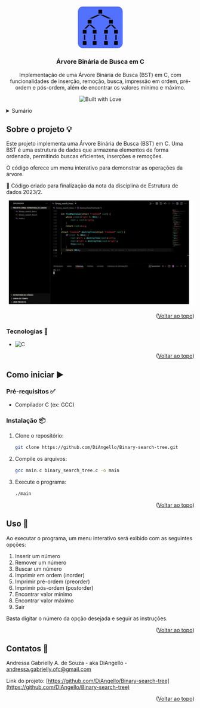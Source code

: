 <a id="readme-top"></a>
<!-- PROJECT LOGO -->
<br />
<div align="center">
  <a href="https://github.com/DiAngello/Binary-search-tree">
    <img src="https://github.com/DiAngello/Binary-search-tree/blob/main/tree_logo.png" width="120" alt="Logo" >
  </a>

  <h3 align="center">Árvore Binária de Busca em C</h3>

  <p align="center">
    Implementação de uma Árvore Binária de Busca (BST) em C, com funcionalidades de inserção, remoção, busca, impressão em ordem, pré-ordem e pós-ordem, além de encontrar os valores mínimo e máximo.
    <br />
  </p>
</div>

<p align="center">
  <img src="https://forthebadge.com/images/badges/built-with-love.png" alt="Built with Love">
</p>

<details>
  <summary>Sumário</summary>
  <ol>
    <li>
      <a href="#about-the-project">Sobre o projeto</a>
      <ul>
        <li><a href="#built-with">Tecnologias</a></li>
      </ul>
    </li>
    <li>
      <a href="#getting-started">Como iniciar</a>
      <ul>
        <li><a href="#prerequisites">Pré-requisitos</a></li>
        <li><a href="#installation">Instalação</a></li>
      </ul>
    </li>
    <li><a href="#usage">Uso</a></li>
    <li><a href="#contact">Contatos</a></li>
  </ol>
</details>

## Sobre o projeto 💡

Este projeto implementa uma Árvore Binária de Busca (BST) em C. Uma BST é uma estrutura de dados que armazena elementos de forma ordenada, permitindo buscas eficientes, inserções e remoções.  

O código oferece um menu interativo para demonstrar as operações da árvore.

🚨 Código criado para finalização da nota da disciplina de Estrutura de dados 2023/2.

![Binary Tree Demo](https://github.com/DiAngello/Binary-search-tree/blob/main/tree_gif.gif) 

<p align="right">(<a href="#readme-top">Voltar ao topo</a>)</p>

### Tecnologias 🚀

* ![C](https://img.shields.io/badge/c-%2300599C.svg?style=for-the-badge&logo=c&logoColor=white)

<p align="right">(<a href="#readme-top">Voltar ao topo</a>)</p>

## Como iniciar ▶️

### Pré-requisitos ✅

*   Compilador C (ex: GCC)

### Instalação 📦

1.  Clone o repositório:
    ```sh
    git clone https://github.com/DiAngello/Binary-search-tree.git
    ```
2.  Compile os arquivos:
    ```sh
    gcc main.c binary_search_tree.c -o main
    ```
3.  Execute o programa:
    ```sh
    ./main
    ```

<p align="right">(<a href="#readme-top">Voltar ao topo</a>)</p>

## Uso 📌

Ao executar o programa, um menu interativo será exibido com as seguintes opções:

1.  Inserir um número
2.  Remover um número
3.  Buscar um número
4.  Imprimir em ordem (inorder)
5.  Imprimir pré-ordem (preorder)
6.  Imprimir pós-ordem (postorder)
7.  Encontrar valor mínimo
8.  Encontrar valor máximo
9.  Sair

Basta digitar o número da opção desejada e seguir as instruções.

<p align="right">(<a href="#readme-top">Voltar ao topo</a>)</p>

## Contatos 🌟

Andressa Gabrielly A. de Souza - aka DiAngello - andressa.gabrielly.ofc@gmail.com

Link do projeto: [https://github.com/DiAngello/Binary-search-tree](https://github.com/DiAngello/Binary-search-tree) 

<p align="right">(<a href="#readme-top">Voltar ao topo</a>)</p>
